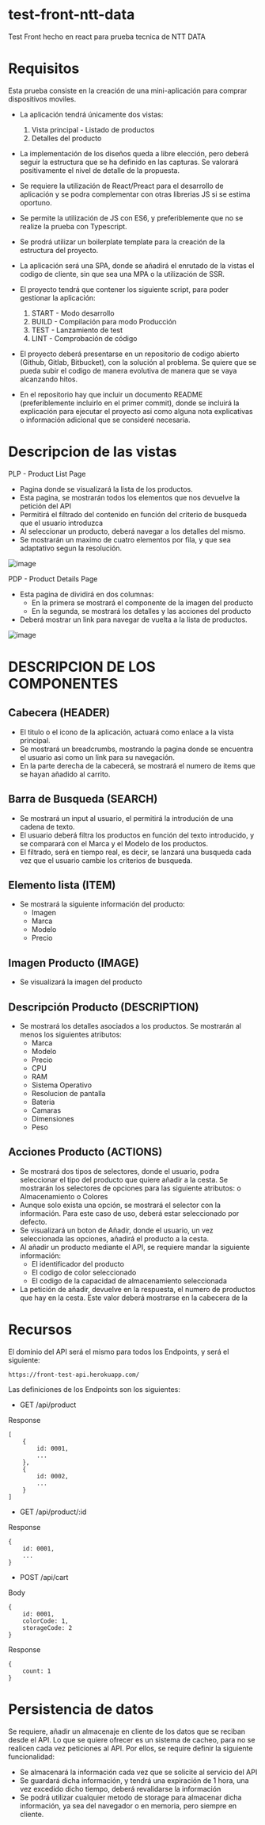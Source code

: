 # test-front-ntt-data
Test Front hecho en react para prueba tecnica de NTT DATA

# Requisitos 
Esta prueba consiste en la creación de una mini-aplicación para comprar dispositivos moviles.
- La aplicación tendrá únicamente dos vistas:

  1. Vista principal - Listado de productos
  2. Detalles del producto
  
- La implementación de los diseños queda a libre elección, pero deberá seguir la estructura que se ha definido en las capturas. Se valorará positivamente el nivel de
detalle de la propuesta.
- Se requiere la utilización de React/Preact para el desarrollo de aplicación y se podra complementar con otras librerias JS si se estima oportuno.
- Se permite la utilización de JS con ES6, y preferiblemente que no se realize la prueba con Typescript.
- Se prodrá utilizar un boilerplate template para la creación de la estructura del proyecto.
- La aplicación será una SPA, donde se añadirá el enrutado de la vistas el codigo de cliente, sin que sea una MPA o la utilización de SSR.
- El proyecto tendrá que contener los siguiente script, para poder gestionar la aplicación:

  1. START - Modo desarrollo
  2. BUILD - Compilación para modo Producción
  3. TEST - Lanzamiento de test
  4. LINT - Comprobación de código
  
- El proyecto deberá presentarse en un repositorio de codigo abierto (Github, Gitlab, Bitbucket), con la solución al problema. Se quiere que se pueda subir el codigo de manera evolutiva de manera que se vaya alcanzando hitos.
- En el repositorio hay que incluir un documento README (preferiblemente incluirlo en el primer commit), donde se incluirá la explicación para ejecutar el proyecto asi como alguna nota explicativas o información adicional que se consideré necesaria.

# Descripcion de las vistas

PLP - Product List Page
- Pagina donde se visualizará la lista de los productos.
- Esta pagina, se mostrarán todos los elementos que nos devuelve la petición del API
- Permitirá el filtrado del contenido en función del criterio de busqueda que el usuario introduzca
- Al seleccionar un producto, deberá navegar a los detalles del mismo.
- Se mostrarán un maximo de cuatro elementos por fila, y que sea adaptativo segun la resolución.

![image](https://user-images.githubusercontent.com/50304628/204626368-ff793e5c-da03-48f4-848c-3c2b2976b812.png)


PDP - Product Details Page
- Esta pagina de dividirá en dos columnas:
  - En la primera se mostrará el componente de la imagen del producto
  - En la segunda, se mostrará los detalles y las acciones del producto
- Deberá mostrar un link para navegar de vuelta a la lista de productos.

![image](https://user-images.githubusercontent.com/50304628/204626445-a60770c0-b1f1-4053-8e62-1d32bf91a863.png)

# DESCRIPCION DE LOS COMPONENTES
## Cabecera (HEADER)
- El titulo o el icono de la aplicación, actuará como enlace a la vista principal.
- Se mostrará un breadcrumbs, mostrando la pagina donde se encuentra el usuario asi como un link para su navegación.
- En la parte derecha de la cabecerá, se mostrará el numero de items que se hayan añadido al carrito.
## Barra de Busqueda (SEARCH)
- Se mostrará un input al usuario, el permitirá la introdución de una cadena de texto.
- El usuario deberá filtra los productos en función del texto introducido, y se comparará con el Marca y el Modelo de los productos.
- El filtrado, será en tiempo real, es decir, se lanzará una busqueda cada vez que el usuario cambie los criterios de busqueda.
## Elemento lista (ITEM)
- Se mostrará la siguiente información del producto:
    - Imagen
    - Marca
    - Modelo
    - Precio
## Imagen Producto (IMAGE)
- Se visualizará la imagen del producto
## Descripción Producto (DESCRIPTION)
- Se mostrará los detalles asociados a los productos. Se mostrarán al menos los siguientes atributos:
    - Marca
    - Modelo
    - Precio
    - CPU
    - RAM
    - Sistema Operativo
    - Resolucion de pantalla
    - Bateria
    - Camaras
    - Dimensiones
    - Peso
## Acciones Producto (ACTIONS)
- Se mostrará dos tipos de selectores, donde el usuario, podra seleccionar el tipo del producto que quiere añadir a la cesta. Se mostrarán los selectores de opciones para las siguiente atributos:
o Almacenamiento
o Colores
- Aunque solo exista una opción, se mostrará el selector con la información. Para este caso de uso, deberá estar seleccionado por defecto.
- Se visualizará un boton de Añadir, donde el usuario, un vez seleccionada las opciones, añadirá el producto a la cesta.
- Al añadir un producto mediante el API, se requiere mandar la siguiente información:
    - El identificador del producto
    - El codigo de color seleccionado
    - El codigo de la capacidad de almacenamiento seleccionada
- La petición de añadir, devuelve en la respuesta, el numero de productos que hay en la cesta. Este valor deberá mostrarse en la cabecera de la

# Recursos

El dominio del API será el mismo para todos los Endpoints, y será el siguiente: 

```
https://front-test-api.herokuapp.com/
```

Las definiciones de los Endpoints son los siguientes:
- GET /api/product

Response
```
[
    {
        id: 0001,
        ...
    },
    {
        id: 0002,
        ...
    }
]
```
- GET /api/product/:id

Response
```
{
    id: 0001,
    ...
}
```
- POST /api/cart

Body
```
{
    id: 0001,
    colorCode: 1,
    storageCode: 2
}
```
Response
```
{
    count: 1
}
```

# Persistencia de datos
Se requiere, añadir un almacenaje en cliente de los datos que se reciban desde el API. Lo que se quiere ofrecer es un sistema de cacheo, para no se realicen cada vez peticiones al API. Por ellos, se require definir la siguiente funcionalidad:
- Se almacenará la información cada vez que se solicite al servicio del API
- Se guardará dicha información, y tendrá una expiración de 1 hora, una vez excedido dicho tiempo, deberá revalidarse la información
- Se podrá utilizar cualquier metodo de storage para almacenar dicha información, ya sea del navegador o en memoria, pero siempre en cliente.
